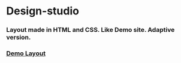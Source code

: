 # Design-studio
### Layout made in HTML and CSS. Like Demo site. Adaptive version.
### [Demo Layout](https://alexpankov87.github.io/design-studio/)
